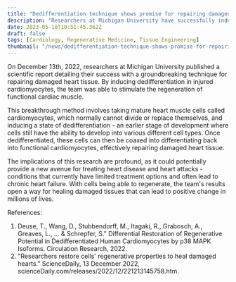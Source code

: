 ```yaml
---
title: "Dedifferentiation technique shows promise for repairing damaged heart tissue"
description: "Researchers at Michigan University have successfully induced dedifferentiation in injured cardiomyocytes to regenerate functional cardiac muscle, opening a new avenue for treating heart disease and attacks."
date: 2023-05-18T10:51:45.362Z
draft: false
tags: [Cardiology, Regenerative Medicine, Tissue Engineering]
thumbnail: "/news/dedifferentiation-technique-shows-promise-for-repairing-damaged-heart-tissue/thumb.png"
---
```


On December 13th, 2022, researchers at Michigan University published a scientific report detailing their success with a groundbreaking technique for repairing damaged heart tissue. By inducing dedifferentiation in injured cardiomyocytes, the team was able to stimulate the regeneration of functional cardiac muscle.

This breakthrough method involves taking mature heart muscle cells called cardiomyocytes, which normally cannot divide or replace themselves, and inducing a state of dedifferentiation - an earlier stage of development where cells still have the ability to develop into various different cell types. Once dedifferentiated, these cells can then be coaxed into differentiating back into functional cardiomyocytes, effectively repairing damaged heart tissue.

The implications of this research are profound, as it could potentially provide a new avenue for treating heart disease and heart attacks - conditions that currently have limited treatment options and often lead to chronic heart failure. With cells being able to regenerate, the team's results open a way for healing damaged tissues that can lead to positive change in millions of lives. 

References:
1. Deuse, T., Wang, D., Stubbendorff, M., Itagaki, R., Grabosch, A., Greaves, L., ... & Schrepfer, S." Differential Restoration of Regenerative Potential in Dedifferentiated Human Cardiomyocytes by p38 MAPK Isoforms. Circulation Research, 2022.
2. "Researchers restore cells' regenerative properties to heal damaged hearts." ScienceDaily, 13 December 2022,
scienceDaily.com/releases/2022/12/221213145758.htm.
